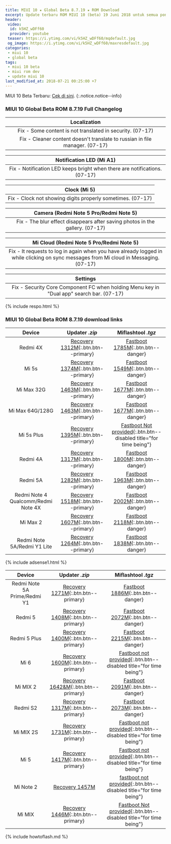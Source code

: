 ```yaml
---
title: MIUI 10 ★ Global Beta 8.7.19 ★ ROM Download
excerpt: Update terbaru ROM MIUI 10 (beta) 19 Juni 2018 untuk semua ponsel Xiaomi
header:
 video:
  id: k5HZ_wDFf60
  provider: youtube
 teaser: https://i.ytimg.com/vi/k5HZ_wDFf60/mqdefault.jpg
 og_image: https://i.ytimg.com/vi/k5HZ_wDFf60/maxresdefault.jpg
categories:
 - miui 10
 - global beta
tags:
 - miui 10 beta
 - miui rom dev
 - update miui 10
last_modified_at: 2018-07-21 00:25:00 +7
---
```


MIUI 10 Beta Terbaru: [Cek di sini](/miui-10-global-beta).
{:.notice.notice--info}

### MIUI 10 Global Beta ROM 8.7.19 Full Changelog

| Localization |
|:---:|
| Fix - Some content is not translated in security. (07-17) |
| Fix - Cleaner content doesn't translate to russian in file manager. (07-17) |

| Notification LED  (Mi A1) |
|:---:|
| Fix - Notification LED keeps bright when there are notifications. (07-17) |

| Clock (Mi 5) |
|:---:|
| Fix - Clock not showing digits properly sometimes. (07-17) |

| Camera (Redmi Note 5 Pro/Redmi Note 5) |
|:---:|
| Fix - The blur effect disappears after saving photos in the gallery. (07-17) |

| Mi Cloud (Redmi Note 5 Pro/Redmi Note 5) |
|:---:|
| Fix - It requests to log in again when you have already logged in while clicking on sync messages from Mi cloud in Messaging. (07-17) |

| Settings |
|:---:|
| Fix - Security Core Component FC when holding Menu key in "Dual app" search bar. (07-17) |

{% include respo.html %}
### MIUI 10 Global Beta ROM 8.7.19 download links

| Device | Updater _.zip_ | Miflashtool _.tgz_ |
|:---:|:---:|:---:|
| Redmi 4X | [Recovery 1312M](https://mi.knoacc.org/bigota?ver=8.7.19&type=miui_HM4XGlobal&size=HH&name=f28fb43d36_7.1.zip){:.btn.btn--primary} | [Fastboot 1785M](https://mi.knoacc.org/bigota?ver=8.7.19&type=santoni_global_images&size=HH&name=20180719.0000.00_7.1_global_b390231e42.tgz){:.btn.btn--danger} |
| Mi 5s | [Recovery 1374M](https://mi.knoacc.org/bigota?ver=8.7.19&type=miui_MI5SGlobal&size=HH&name=11da5aea3a_7.0.zip){:.btn.btn--primary} | [Fastboot 1549M](https://mi.knoacc.org/bigota?ver=8.7.19&type=capricorn_global_images&size=HH&name=20180719.0000.00_7.0_global_b0caa567b2.tgz){:.btn.btn--danger} |
| Mi Max 32G | [Recovery 1463M](https://mi.knoacc.org/bigota?ver=8.7.19&type=miui_MIMAXGlobal&size=HH&name=4492aed32b_7.0.zip){:.btn.btn--primary} | [Fastboot 1677M](https://mi.knoacc.org/bigota?ver=8.7.19&type=hydrogen_global_images&size=HH&name=20180719.0000.00_7.0_global_b2ba3c220d.tgz){:.btn.btn--danger} |
| Mi Max 64G/128G | [Recovery 1463M](https://mi.knoacc.org/bigota?ver=8.7.19&type=miui_MIMAX652Global&size=HH&name=78b2014d6c_7.0.zip){:.btn.btn--primary} | [Fastboot 1677M](https://mi.knoacc.org/bigota?ver=8.7.19&type=helium_global_images&size=HH&name=20180719.0000.00_7.0_global_54f6cead54.tgz){:.btn.btn--danger} |
| Mi 5s Plus | [Recovery 1395M](https://mi.knoacc.org/bigota?ver=8.7.19&type=miui_MI5SPlusGlobal&size=HH&name=b8c3e0ec46_7.0.zip){:.btn.btn--primary} | [Fastboot Not provided](#){:.btn.btn--disabled title="for time being"} |
| Redmi 4A | [Recovery 1317M](https://mi.knoacc.org/bigota?ver=8.7.19&type=miui_HM4AGlobal&size=HH&name=b56c91dd6a_7.1.zip){:.btn.btn--primary} | [Fastboot 1800M](https://mi.knoacc.org/bigota?ver=8.7.19&type=rolex_global_images&size=HH&name=20180719.0000.00_7.1_global_3868fc82f4.tgz){:.btn.btn--danger} |
| Redmi 5A | [Recovery 1282M](https://mi.knoacc.org/bigota?ver=8.7.19&type=miui_HM5AGlobal&size=HH&name=b16911f9be_7.1.zip){:.btn.btn--primary} | [Fastboot 1963M](https://mi.knoacc.org/bigota?ver=8.7.19&type=riva_global_images&size=HH&name=20180719.0000.00_7.1_global_8c38a22d4d.tgz){:.btn.btn--danger} |
| Redmi Note 4 Qualcomm/Redmi Note 4X | [Recovery 1518M](https://mi.knoacc.org/bigota?ver=8.7.19&type=miui_HMNote4XGlobal&size=HH&name=8439d7a385_7.0.zip){:.btn.btn--primary} | [Fastboot 2002M](https://mi.knoacc.org/bigota?ver=8.7.19&type=mido_global_images&size=HH&name=20180719.0000.00_7.0_global_4e1ea31c2a.tgz){:.btn.btn--danger} |
| Mi Max 2 | [Recovery 1607M](https://mi.knoacc.org/bigota?ver=8.7.19&type=miui_MIMAX2Global&size=HH&name=16e354babe_7.1.zip){:.btn.btn--primary} | [Fastboot 2118M](https://mi.knoacc.org/bigota?ver=8.7.19&type=oxygen_global_images&size=HH&name=20180719.0000.00_7.1_global_89416c4c4d.tgz){:.btn.btn--danger} |
| Redmi Note 5A/Redmi Y1 Lite | [Recovery 1264M](https://mi.knoacc.org/bigota?ver=8.7.19&type=miui_HMNote5ALITEGlobal&size=HH&name=b24d14e511_7.1.zip){:.btn.btn--primary} | [Fastboot 1838M](https://mi.knoacc.org/bigota?ver=8.7.19&type=ugglite_global_images&size=HH&name=20180719.0000.00_7.1_global_e1976d6363.tgz){:.btn.btn--danger} |

{% include adsense1.html %}

| Device | Updater _.zip_ | Miflashtool _.tgz_ |
|:---:|:---:|:---:|
| Redmi Note 5A Prime/Redmi Y1 | [Recovery 1271M](https://mi.knoacc.org/bigota?ver=8.7.19&type=miui_HMNote5AGlobal&size=HH&name=7da5ba3d68_7.1.zip){:.btn.btn--primary} | [Fastboot 1886M](http://bigota.d.miui.com/8.7.19/ugg_global_images&size=HH&name=20180719.0000.00_7.1_global_555e941564.tgz){:.btn.btn--danger} |
| Redmi 5 | [Recovery 1408M](https://mi.knoacc.org/bigota?ver=8.7.19&type=miui_HM5Global&size=HH&name=c473e4edf5_7.1.zip){:.btn.btn--primary} | [Fastboot 2072M](https://mi.knoacc.org/bigota?ver=8.7.19&type=rosy_global_images&size=HH&name=20180719.0000.00_7.1_global_8d7ad55b66.tgz){:.btn.btn--danger} |
| Redmi 5 Plus | [Recovery 1400M](https://mi.knoacc.org/bigota?ver=8.7.19&type=miui_HM5PlusGlobal&size=HH&name=3db66955e2_8.1.zip){:.btn.btn--primary} | [Fastboot 2215M](https://mi.knoacc.org/bigota?ver=8.7.19&type=vince_global_images&size=HH&name=20180719.0000.00_8.1_global_f7801e439a.tgz){:.btn.btn--danger} |
| Mi 6 | [Recovery 1600M](https://mi.knoacc.org/bigota?ver=8.7.19&type=miui_MI6Global&size=HH&name=9650f0feb2_8.0.zip){:.btn.btn--primary} | [Fastboot not provided](#){:.btn.btn--disabled title="for time being"} |
| Mi MIX 2 | [Recovery 1642&M](https://mi.knoacc.org/bigota?ver=8.7.19&type=miui_MIMIX2Global&size=HH&name=01fa0992fd_8.0.zip){:.btn.btn--primary} | [Fastboot 2091M](https://mi.knoacc.org/bigota?ver=8.7.19&type=chiron_global_images&size=HH&name=20180719.0000.00_8.0_global_aaf09683cc.tgz){:.btn.btn--danger} |
| Redmi S2 | [Recovery 1317M](https://mi.knoacc.org/bigota?ver=8.7.19&type=miui_HMS2Global&size=HH&name=c52b10c11d_8.1.zip){:.btn.btn--primary} | [Fastboot 2073M](https://mi.knoacc.org/bigota?ver=8.7.19&type=ysl_global_images&size=HH&name=20180719.0000.00_8.1_global_073683b3dd.tgz){:.btn.btn--danger} |
| Mi MIX 2S | [Recovery 1731M](https://mi.knoacc.org/bigota?ver=8.7.19&type=miui_MIMIX2SGlobal&size=HH&name=7ee8454444_8.0.zip){:.btn.btn--primary} | [Fastboot not provided](#){:.btn.btn--disabled title="for time being"} |
| Mi 5 | [Recovery 1417M](https://mi.knoacc.org/bigota?ver=8.7.19&type=miui_MI5Global&size=HH&name=7a80214a95_8.0.zip){:.btn.btn--primary} | [Fastboot not provided](#){:.btn.btn--disabled title="for time being"} |
| Mi Note 2 | [Recovery 1457M](https://mi.knoacc.org/bigota?ver=8.7.19&type=miui_MINote2Global&size=HH&name=cef2e28304_8.0.zip) | [fastboot not provided](#){:.btn.btn--disabled title="for time being"} |
| Mi MIX  | [Recovery 1446M](https://mi.knoacc.org/bigota?ver=8.7.19&type=miui_MIMIXGlobal&size=HH&name=2ced6e5338_8.0.zip){:.btn.btn--primary} | [Fastboot Not provided](#){:.btn.btn--disabled title="for time being"} |

{% include howtoflash.md %}
